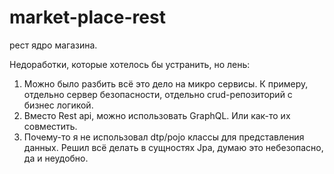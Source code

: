 # market-place-rest
рест ядро магазина. 


Недоработки, которые хотелось бы устранить, но лень:

1. Можно было разбить всё это дело на микро сервисы. К примеру, отдельно сервер безопасности, отдельно crud-репозиторий с бизнес логикой.
2. Вместо Rest api, можно использовать GraphQL. Или как-то их совместить. 
3. Почему-то я не использовал dtp/pojo классы для представления данных. Решил всё делать в сущностях Jpa,
думаю это небезопасно, да и неудобно.
